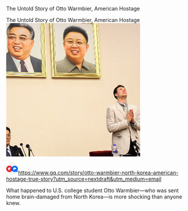 The Untold Story of Otto Warmbier, American Hostage

The Untold Story of Otto Warmbier, American Hostage
![](../_resources/879343857d7e29d5231d2b7368f9033d.png)

![](../_resources/2f187f6b202b66f526dd5cf193db57c4.png)https://www.gq.com/story/otto-warmbier-north-korea-american-hostage-true-story?utm_source=nextdraft&utm_medium=email

What happened to U.S. college student Otto Warmbier—who was sent home brain-damaged from North Korea—is more shocking than anyone knew.